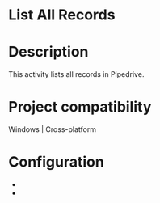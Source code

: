 ﻿# List All Records

# Description

This activity lists all records in Pipedrive.

# Project compatibility

Windows | Cross-platform

# Configuration

* 
*
